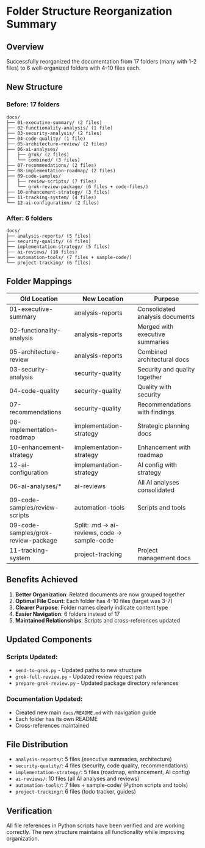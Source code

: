 # Folder Structure Reorganization Summary

## Overview
Successfully reorganized the documentation from 17 folders (many with 1-2 files) to 6 well-organized folders with 4-10 files each.

## New Structure

### Before: 17 folders
```
docs/
├── 01-executive-summary/ (2 files)
├── 02-functionality-analysis/ (1 file)
├── 03-security-analysis/ (2 files)
├── 04-code-quality/ (1 file)
├── 05-architecture-review/ (2 files)
├── 06-ai-analyses/
│   ├── grok/ (2 files)
│   └── combined/ (3 files)
├── 07-recommendations/ (2 files)
├── 08-implementation-roadmap/ (2 files)
├── 09-code-samples/
│   ├── review-scripts/ (7 files)
│   └── grok-review-package/ (6 files + code-files/)
├── 10-enhancement-strategy/ (3 files)
├── 11-tracking-system/ (4 files)
└── 12-ai-configuration/ (2 files)
```

### After: 6 folders
```
docs/
├── analysis-reports/ (5 files)
├── security-quality/ (4 files)
├── implementation-strategy/ (5 files)
├── ai-reviews/ (10 files)
├── automation-tools/ (7 files + sample-code/)
└── project-tracking/ (6 files)
```

## Folder Mappings

| Old Location | New Location | Purpose |
|--------------|--------------|---------|
| 01-executive-summary | analysis-reports | Consolidated analysis documents |
| 02-functionality-analysis | analysis-reports | Merged with executive summaries |
| 05-architecture-review | analysis-reports | Combined architectural docs |
| 03-security-analysis | security-quality | Security and quality together |
| 04-code-quality | security-quality | Quality with security |
| 07-recommendations | security-quality | Recommendations with findings |
| 08-implementation-roadmap | implementation-strategy | Strategic planning docs |
| 10-enhancement-strategy | implementation-strategy | Enhancement with roadmap |
| 12-ai-configuration | implementation-strategy | AI config with strategy |
| 06-ai-analyses/* | ai-reviews | All AI analyses consolidated |
| 09-code-samples/review-scripts | automation-tools | Scripts and tools |
| 09-code-samples/grok-review-package | Split: .md → ai-reviews, code → sample-code |
| 11-tracking-system | project-tracking | Project management docs |

## Benefits Achieved

1. **Better Organization**: Related documents are now grouped together
2. **Optimal File Count**: Each folder has 4-10 files (target was 3-7)
3. **Clearer Purpose**: Folder names clearly indicate content type
4. **Easier Navigation**: 6 folders instead of 17
5. **Maintained Relationships**: Scripts and cross-references updated

## Updated Components

### Scripts Updated:
- `send-to-grok.py` - Updated paths to new structure
- `grok-full-review.py` - Updated review request path
- `prepare-grok-review.py` - Updated package directory references

### Documentation Updated:
- Created new main `docs/README.md` with navigation guide
- Each folder has its own README
- Cross-references maintained

## File Distribution

- `analysis-reports/`: 5 files (executive summaries, architecture)
- `security-quality/`: 4 files (security, code quality, recommendations)
- `implementation-strategy/`: 5 files (roadmap, enhancement, AI config)
- `ai-reviews/`: 10 files (all AI analyses and reviews)
- `automation-tools/`: 7 files + sample-code/ (Python scripts and tools)
- `project-tracking/`: 6 files (todo tracker, guides)

## Verification
All file references in Python scripts have been verified and are working correctly. The new structure maintains all functionality while improving organization.